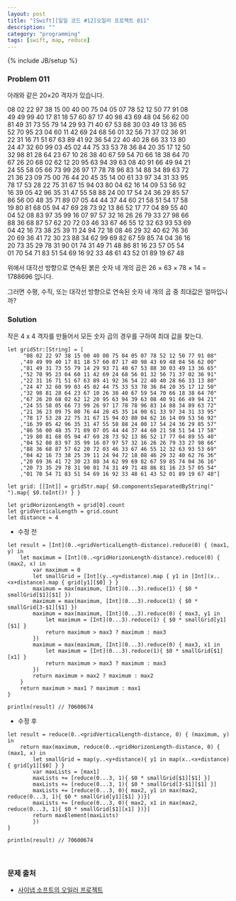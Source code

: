```yaml
---
layout: post
title: "[Swift][일일 코드 #12]오일러 프로젝트 011"
description: ""
category: "programming"
tags: [swift, map, reduce]
---
```

{% include JB/setup %}

### Problem 011

아래와 같은 20×20 격자가 있습니다.

08 02 22 97 38 15 00 40 00 75 04 05 07 78 52 12 50 77 91 08<br/>
49 49 99 40 17 81 18 57 60 87 17 40 98 43 69 48 04 56 62 00<br/>
81 49 31 73 55 79 14 29 93 71 40 67 53 88 30 03 49 13 36 65<br/>
52 70 95 23 04 60 11 42 69 24 68 56 01 32 56 71 37 02 36 91<br/>
22 31 16 71 51 67 63 89 41 92 36 54 22 40 40 28 66 33 13 80<br/>
24 47 32 60 99 03 45 02 44 75 33 53 78 36 84 20 35 17 12 50<br/>
32 98 81 28 64 23 67 10 26 38 40 67 59 54 70 66 18 38 64 70<br/>
67 26 20 68 02 62 12 20 95 63 94 39 63 08 40 91 66 49 94 21<br/>
24 55 58 05 66 73 99 26 97 17 78 78 96 83 14 88 34 89 63 72<br/>
21 36 23 09 75 00 76 44 20 45 35 14 00 61 33 97 34 31 33 95<br/>
78 17 53 28 22 75 31 67 15 94 03 80 04 62 16 14 09 53 56 92<br/>
16 39 05 42 96 35 31 47 55 58 88 24 00 17 54 24 36 29 85 57<br/>
86 56 00 48 35 71 89 07 05 44 44 37 44 60 21 58 51 54 17 58<br/>
19 80 81 68 05 94 47 69 28 73 92 13 86 52 17 77 04 89 55 40<br/>
04 52 08 83 97 35 99 16 07 97 57 32 16 26 26 79 33 27 98 66<br/>
88 36 68 87 57 62 20 72 03 46 33 67 46 55 12 32 63 93 53 69<br/>
04 42 16 73 38 25 39 11 24 94 72 18 08 46 29 32 40 62 76 36<br/>
20 69 36 41 72 30 23 88 34 62 99 69 82 67 59 85 74 04 36 16<br/>
20 73 35 29 78 31 90 01 74 31 49 71 48 86 81 16 23 57 05 54<br/>
01 70 54 71 83 51 54 69 16 92 33 48 61 43 52 01 89 19 67 48<br/>

위에서 대각선 방향으로 연속된 붉은 숫자 네 개의 곱은 26 × 63 × 78 × 14 = 1788696 입니다.

그러면 수평, 수직, 또는 대각선 방향으로 연속된 숫자 네 개의 곱 중 최대값은 얼마입니까?

### Solution
	
작은 4 x 4 격자를 만들어서 모든 숫자 곱의 경우를 구하여 최대 값을 찾는다.

	let gridStr:[String] = [
		 "08 02 22 97 38 15 00 40 00 75 04 05 07 78 52 12 50 77 91 08"
		,"49 49 99 40 17 81 18 57 60 87 17 40 98 43 69 48 04 56 62 00"
		,"81 49 31 73 55 79 14 29 93 71 40 67 53 88 30 03 49 13 36 65"
		,"52 70 95 23 04 60 11 42 69 24 68 56 01 32 56 71 37 02 36 91"
		,"22 31 16 71 51 67 63 89 41 92 36 54 22 40 40 28 66 33 13 80"
		,"24 47 32 60 99 03 45 02 44 75 33 53 78 36 84 20 35 17 12 50"
		,"32 98 81 28 64 23 67 10 26 38 40 67 59 54 70 66 18 38 64 70"
		,"67 26 20 68 02 62 12 20 95 63 94 39 63 08 40 91 66 49 94 21"
		,"24 55 58 05 66 73 99 26 97 17 78 78 96 83 14 88 34 89 63 72"
		,"21 36 23 09 75 00 76 44 20 45 35 14 00 61 33 97 34 31 33 95"
		,"78 17 53 28 22 75 31 67 15 94 03 80 04 62 16 14 09 53 56 92"
		,"16 39 05 42 96 35 31 47 55 58 88 24 00 17 54 24 36 29 85 57"
		,"86 56 00 48 35 71 89 07 05 44 44 37 44 60 21 58 51 54 17 58"
		,"19 80 81 68 05 94 47 69 28 73 92 13 86 52 17 77 04 89 55 40"
		,"04 52 08 83 97 35 99 16 07 97 57 32 16 26 26 79 33 27 98 66"
		,"88 36 68 87 57 62 20 72 03 46 33 67 46 55 12 32 63 93 53 69"
		,"04 42 16 73 38 25 39 11 24 94 72 18 08 46 29 32 40 62 76 36"
		,"20 69 36 41 72 30 23 88 34 62 99 69 82 67 59 85 74 04 36 16"
		,"20 73 35 29 78 31 90 01 74 31 49 71 48 86 81 16 23 57 05 54"
		,"01 70 54 71 83 51 54 69 16 92 33 48 61 43 52 01 89 19 67 48"]

	let grid: [[Int]] = gridStr.map{ $0.componentsSeparatedByString(" ").map{ $0.toInt()! } }

	let gridHorizonLength = grid[0].count
	let gridVerticalLength = grid.count
	let distance = 4

<ul><li>수정 전</li></ul>

	let result = [Int](0..<gridVerticalLength-distance).reduce(0) { (max1, y) in
		let maximum = [Int](0..<gridHorizonLength-distance).reduce(0) { (max2, x) in
			var maximum = 0
			let smallGrid = [Int](y..<y+distance).map { y1 in [Int](x..<x+distance).map { grid[y1][$0] } }
			maximum = max(maximum, [Int](0...3).reduce(1) { $0 * smallGrid[$1][$1] })
			maximum = max(maximum, [Int](0...3).reduce(1) { $0 * smallGrid[3-$1][$1] })
			maximum = max(maximum, [Int](0...3).reduce(0) { max3, y1 in
				let maximum = [Int](0...3).reduce(1) { $0 * smallGrid[y1][$1] }
				return maximum > max3 ? maximum : max3
			})
			maximum = max(maximum, [Int](0...3).reduce(0) { max3, x1 in
				let maximum = [Int](0...3).reduce(1){ $0 * smallGrid[$1][x1] }
				return maximum > max3 ? maximum : max3
			})
			return maximum > max2 ? maximum : max2
		}
		return maximum > max1 ? maximum : max1
	}

	println(result)	// 70600674

<ul><li>수정 후</li></ul>

	let result = reduce(0..<gridVerticalLength-distance, 0) { (maximum, y) in
		return max(maximum, reduce(0..<gridHorizonLength-distance, 0) { (max1, x) in
			let smallGrid = map(y..<y+distance){ y1 in map(x..<x+distance){ grid[y1][$0] } }
			var maxLists = [max1]
			maxLists += [reduce(0...3, 1){ $0 * smallGrid[$1][$1] }]
			maxLists += [reduce(0...3, 1){ $0 * smallGrid[3-$1][$1] }]
			maxLists += [reduce(0...3, 0){ max2, y1 in max(max2, reduce(0...3, 1){ $0 * smallGrid[y1][$1] })}]
			maxLists += [reduce(0...3, 0){ max2, x1 in max(max2, reduce(0...3, 1){ $0 * smallGrid[$1][x1] })}]
			return maxElement(maxLists)
			})
	}

	println(result)	// 70600674

<br/>

### 문제 출처

* [사이냅 소프트의 오일러 프로젝트](http://euler.synap.co.kr/prob_detail.php?id=11)
